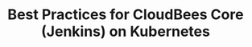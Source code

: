 ---
  title: "Best Practices for CloudBees Core (Jenkins) on Kubernetes"
  description: "This series will explore best practices for running CloudBees Core v2, a highly scalable enterprise version of Jenkins, on Kubernetes. The series will explore best practices for leveraging built-in Kubernetes features and additional Kubernetes native tools to enhance aspects of security, stability, performance and scalability for Core v2 on Kubernetes."
  photo: "/series//cloudbees-core-on-kubernetes-best-practices/sfo-construction.jpg"
  photoCaption: "Photograph by Kurt Madel ©2019"
---